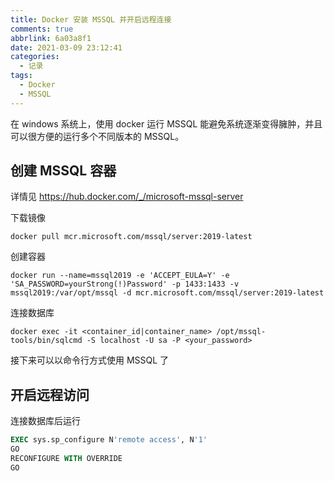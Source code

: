 ```yaml
---
title: Docker 安装 MSSQL 并开启远程连接
comments: true
abbrlink: 6a03a8f1
date: 2021-03-09 23:12:41
categories:
  - 记录
tags:
  - Docker
  - MSSQL
---
```


在 windows 系统上，使用 docker 运行 MSSQL 能避免系统逐渐变得臃肿，并且可以很方便的运行多个不同版本的 MSSQL。

<!--more-->

## 创建 MSSQL 容器

详情见 <https://hub.docker.com/_/microsoft-mssql-server>

下载镜像

```
docker pull mcr.microsoft.com/mssql/server:2019-latest
```

创建容器

```
docker run --name=mssql2019 -e 'ACCEPT_EULA=Y' -e 'SA_PASSWORD=yourStrong(!)Password' -p 1433:1433 -v mssql2019:/var/opt/mssql -d mcr.microsoft.com/mssql/server:2019-latest
```

连接数据库

```
docker exec -it <container_id|container_name> /opt/mssql-tools/bin/sqlcmd -S localhost -U sa -P <your_password>
```

接下来可以以命令行方式使用 MSSQL 了

## 开启远程访问

连接数据库后运行

```SQL
EXEC sys.sp_configure N'remote access', N'1'
GO
RECONFIGURE WITH OVERRIDE
GO
```
